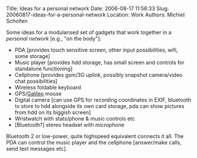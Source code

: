 Title: Ideas for a personal network
Date: 2006-08-17 11:56:33
Slug: 20060817-ideas-for-a-personal-network
Location: Work
Authors: Michiel Scholten

<p>Some ideas for a modularised set of gadgets that work together in a <em>personal network</em> [e.g., "on the body"]:</p>
<ul>
<li>PDA [provides touch sensitive screen, other input possibilities, wifi, some storage]</li>
<li>Music player [provides hdd storage, has small screen and controls for standalone functioning]</li>
<li>Cellphone [provides gsm/3G uplink, possibly snapshot camera/video chat possibilities]</li>
<li>Wireless foldable keyboard</li>
<li>GPS/<a href="http://en.wikipedia.org/wiki/Galileo_positioning_system">Galileo</a> mouse</li>
<li>Digital camera [can use GPS for recording coordinates in EXIF, bluetooth to store to hdd alongside its own card storage, pda can show pictures from hdd on its biggish screen]</li>
<li>Wristwatch with stats/phone &amp; music controls etc</li>
<li>[Bluetooth?] stereo headset with microphone</li>
</ul>
<p>Bluetooth 2 or low-power, quite highspeed equivalent connects it all. The PDA can control the music player and the cellphone [answer/make calls, send text messages etc].</p>
